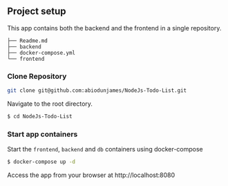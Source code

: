 ## Project setup
This app contains both the backend and the frontend in a single repository.
```	
├── Readme.md
├── backend
├── docker-compose.yml
└── frontend
```

### Clone Repository

```bash
git clone git@github.com:abiodunjames/NodeJs-Todo-List.git

```

Navigate to the root directory.

```bash
$ cd NodeJs-Todo-List
```
### Start app containers

Start the `frontend`, `backend` and `db` containers using docker-compose

```	bash
$ docker-compose up -d 
```
Access the app from your browser at http://localhost:8080

